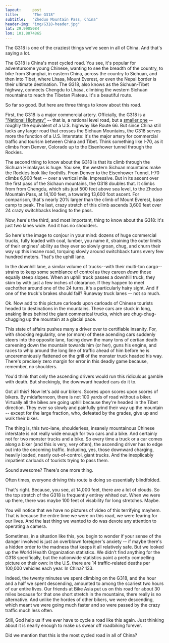 ```yaml
---
layout: 	post
title:  	"The G318"
subtitle:   "Zheduo Mountain Pass, China"
header-img: "img/G318-header.jpg"
lat: 29.9905084	
lon: 101.8874865
---
```


The G318 is one of the craziest things we've seen in all of China.  And that's saying a lot.

The G318 is China's most cycled road. You see, it's popular for adventursome young Chinese, wanting to see the breadth of the country, to bike from Shanghai, in eastern China, across the country to Sichuan, and then into Tibet, where Lhasa, Mount Everest, or even the Nepal border is their ultimate destination.  The G318, also knows as the Sichuan-Tibet highway, connects Chengdu to Lhasa, climbing the western Sichuan mountains to reach the Tibetan Plateau. It's a beautiful route.

So far so good.  But here are three things to know about this road.  

First, the G318 is a major commercial artery. Officially, the G318 is a ["National Highway"](https://en.wikipedia.org/wiki/China_National_Highways) -- that is, a national level road, but a [smaller one](https://en.wikipedia.org/wiki/Expressways_of_China) -- roughly the equivalent of a U.S. highway like Route 66. But since China still lacks any larger road that crosses the Sichuan Mountains, the G318 serves more the function of a U.S. Interstate: it's the major artery for commercial traffic and tourism between China and Tibet.  Think something like I-70, as it climbs from Denver, Colorado up to the Eisenhower tunnel through the Rockies.

The second thing to know about the G318 is that its climb through the Sichuan Himalayas is huge. You see, the western Sichuan mountains make the Rockies look like foothills.  From Denver to the Eisenhower Tunnel, I-70 climbs 6,900 feet -- over a vertical mile. Impressive. But in its ascent over the first pass of the Sichaun mountains, the G318 doubles that.  It climbs from from Chengdu, which sits just 500 feet above sea level, to the Zheduo Mountain Pass, at 14,100 feet, a towering 13,600 foot ascent. For comparison, that's nearly 20% larger than the climb of Mount Everest, base camp to peak. The last, crazy stretch of this climb ascends 3,600 feet over 24 crazy switchbacks leading to the pass.

Now, here's the third, and most important, thing to know about the G318: it's just two lanes wide. And it has no shoulders.  

So here's the image to conjour in your mind: dozens of huge commercial trucks, fully loaded with coal, lumber, you name it, straining the outer limits of their engines' ability as they ever so slowly groan, chug, and churn their way up this insane road, torquing slowly around switchback turns every few hundred meters. That's the uphill lane.  

In the downhill lane, a similar volume of trucks--with their multi-ton cargo--strains to keep some semblance of control as they careen *down* those equally steep slopes. When an uphill truck passes a downhill truck, they skim by with just a few inches of clearance. If they happen to meet eachother around one of the 24 turns, it's a particularly hairy sight. And if one of the truck's brakes should fail? Runaway truck lanes -- not so much.  

Ok. Now add to this picture carloads upon carloads of Chinese tourists headed to destinations in the mountains. These cars are stuck in long, snaking lines behind the giant commerical trucks, which are chug-chug-chugging up the mountain at a glacial pace. 

This state of affairs pushes many a driver over to certifiable insanity. For, with shocking regularity, one (or more) of these acending cars suddenly steers into the opposite lane, facing down the many tons of certian death careening down the mountain towards him (or her), guns his engine, and races to whip around the long line of traffic ahead of him before he is unceremoniously flattened on the grill of the monster truck headed his way. There's precisely zero margin for error in this deadly game because, remember, no shoulders.

You'd think that only the ascending drivers would run this ridiculous gamble with death.  But shockingly, the downward headed cars do it to.

Got all this?  Now let's add our bikers. Scores upon scores upon scores of bikers. By midafternoon, there is not 100 yards of road without a biker. Virtually all the bikes are going uphill because they're headed in the Tibet direction. They ever so slowly and painfully grind their way up the mountain -- except for the large fraction, who, defeated by the grades, give up and walk their bikes.

The thing is, this two-lane, shoulderless, insanely mountainous Chinese interstate is not really wide enough for two cars and a bike.  And certainly not for two monster trucks and a bike. So every time a truck or a car comes along a biker (and this is very, very often), the ascending driver has to edge out into the oncoming traffic. Including, yes, those downward charging, heavily loaded, nearly out-of-control, giant trucks. And the inexplicably impatient carloads of tourists trying to pass them.

Sound awesome? There's one more thing. 

Often times, everyone driving this route is doing so essentially blindfolded.

That's right. Because, you see, at 14,000 feet, there are a lot of clouds. So the top stretch of the G318 is frequently entirey whited out. When we were up there, there was maybe 100 feet of visability for long stretches. Maybe.

You will notice that we have no pictures of video of this terrifying mayhem.  That is because the entire time we were on this road, we were fearing for our lives.  And the last thing we wanted to do was devote any attention to operating a camera.

Sometimes, in a situation like this, you begin to wonder if your sense of the danger involved is just an overblown foreigner's anxiety -- if maybe there's a hidden order to the madness that keeps it all relatively safe. But we looked up the World Health Organization statistics. We didn't find anything for the G318 specifically, but the nationwide statistics paint a pretty compelling picture on their own: in the U.S. there are 14 traffic-related deaths per 100,000 vehicles each year. In China? 133. 

Indeed, the twenty minutes we spent climbing on the G318, and the hour and a half we spent descending, amounted to among the scariest two hours of our entire lives. Our friends at Bike Asia put us on this road for about 30 miles because for that one short stretch in the mountains, there really is no alternative. And unlike the hordes of other bikers, we were descending, which meant we were going much faster and so were passed by the crazy traffic much less often. 

Still, God help us if we ever have to cycle a road like this again. Just thinking about it is nearly enough to make us swear off roadbiking forever.

Did we mention that this is the most cycled road in all of China?




